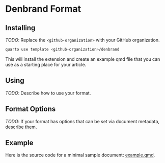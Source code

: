# Denbrand Format

## Installing

*TODO*: Replace the `<github-organization>` with your GitHub organization.

```bash
quarto use template <github-organization>/denbrand
```

This will install the extension and create an example qmd file that you can use as a starting place for your article.

## Using

*TODO*: Describe how to use your format.

## Format Options

*TODO*: If your format has options that can be set via document metadata, describe them.

## Example

Here is the source code for a minimal sample document: [example.qmd](example.qmd).

